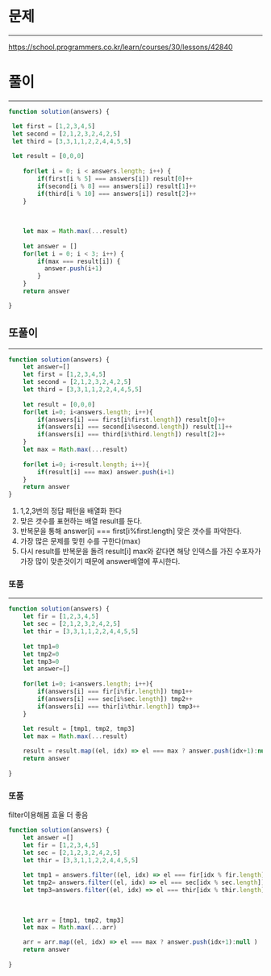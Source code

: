 # 문제
---
https://school.programmers.co.kr/learn/courses/30/lessons/42840

# 풀이
---
```jsx
function solution(answers) {

 let first = [1,2,3,4,5]
 let second = [2,1,2,3,2,4,2,5]
 let third = [3,3,1,1,2,2,4,4,5,5]
 
 let result = [0,0,0]
    
    for(let i = 0; i < answers.length; i++) {
        if(first[i % 5] === answers[i]) result[0]++
        if(second[i % 8] === answers[i]) result[1]++
        if(third[i % 10] === answers[i]) result[2]++
    }
    
  
    
    let max = Math.max(...result)
    
    let answer = []
    for(let i = 0; i < 3; i++) {
        if(max === result[i]) {
          answer.push(i+1)
        }
    }
    return answer

}
```

## 또풀이
---
```jsx
function solution(answers) {
    let answer=[]
    let first = [1,2,3,4,5]
    let second = [2,1,2,3,2,4,2,5]
    let third = [3,3,1,1,2,2,4,4,5,5]
    
    let result = [0,0,0]
    for(let i=0; i<answers.length; i++){
        if(answers[i] === first[i%first.length]) result[0]++
        if(answers[i] === second[i%second.length]) result[1]++
        if(answers[i] === third[i%third.length]) result[2]++
    }
    let max = Math.max(...result)
    
    for(let i=0; i<result.length; i++){
        if(result[i] === max) answer.push(i+1)
    }
    return answer
}
```
1) 1,2,3번의 정답 패턴을 배열화 한다
2) 맞은 갯수를 표현하는 배열 result를 둔다.
3) 반복문을 통해 answer[i] === first[i%first.length] 맞은 갯수를 파악한다.
4) 가장 많은 문제를 맞힌 수를 구한다(max)
5) 다시 result를 반복문을 돌려 result[i] max와 같다면 해당 인덱스를 가진 수포자가 가장 많이 맞춘것이기 때문에 answer배열에 푸시한다.



### 또품
---
```jsx
function solution(answers) {
    let fir = [1,2,3,4,5]
    let sec = [2,1,2,3,2,4,2,5]
    let thir = [3,3,1,1,2,2,4,4,5,5]
    
    let tmp1=0
    let tmp2=0
    let tmp3=0
    let answer=[]    
    
    for(let i=0; i<answers.length; i++){
        if(answers[i] === fir[i%fir.length]) tmp1++
        if(answers[i] === sec[i%sec.length]) tmp2++
        if(answers[i] === thir[i%thir.length]) tmp3++
    }
    
    let result = [tmp1, tmp2, tmp3]
    let max = Math.max(...result)

    result = result.map((el, idx) => el === max ? answer.push(idx+1):null )
    return answer
    
}
```

### 또품
filter이용해봄
효율 더 좋음
```jsx
function solution(answers) {
    let answer =[]
    let fir = [1,2,3,4,5]
    let sec = [2,1,2,3,2,4,2,5]
    let thir = [3,3,1,1,2,2,4,4,5,5]
    
    let tmp1 = answers.filter((el, idx) => el === fir[idx % fir.length]).length
    let tmp2= answers.filter((el, idx) => el === sec[idx % sec.length]).length
    let tmp3=answers.filter((el, idx) => el === thir[idx % thir.length]).length
  
    
    
    let arr = [tmp1, tmp2, tmp3]
    let max = Math.max(...arr)

    arr = arr.map((el, idx) => el === max ? answer.push(idx+1):null )
    return answer
    
}
```
